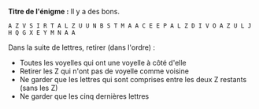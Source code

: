 **Titre de l'énigme :** Il y a des bons.

`A Z V S I R T A L Z U U N B S T M A A C E E P A L Z D I V O A Z U L J H Q G X E Y M N A A`

Dans la suite de lettres, retirer (dans l'ordre) :
* Toutes les voyelles qui ont une voyelle à côté d'elle
* Retirer les Z qui n'ont pas de voyelle comme voisine
* Ne garder que les lettres qui sont comprises entre les deux Z restants (sans les Z)
* Ne garder que les cinq dernières lettres
